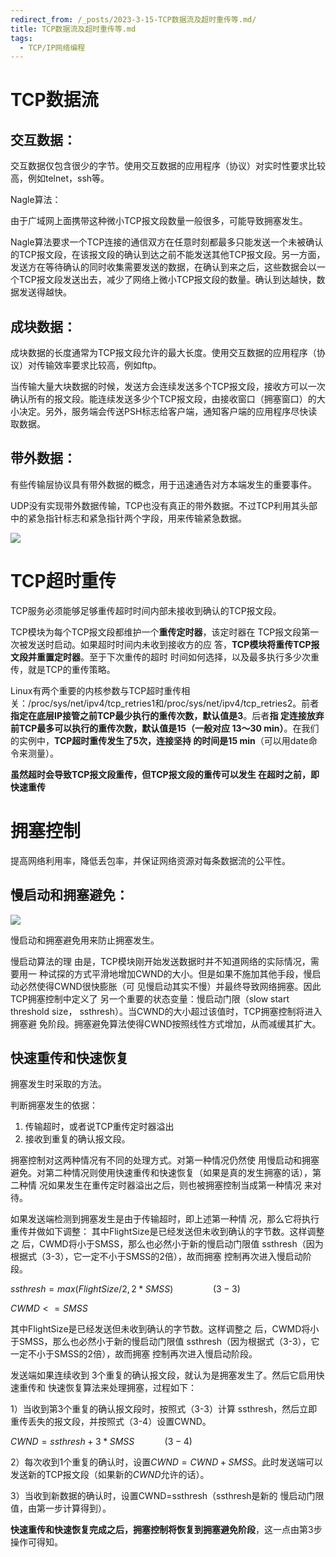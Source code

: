 ```yaml
---
redirect_from: /_posts/2023-3-15-TCP数据流及超时重传等.md/
title: TCP数据流及超时重传等.md
tags:
  - TCP/IP网络编程
---
```

# TCP数据流

## 交互数据：

交互数据仅包含很少的字节。使用交互数据的应用程序（协议）对实时性要求比较高，例如telnet，ssh等。

Nagle算法：

由于广域网上面携带这种微小TCP报文段数量一般很多，可能导致拥塞发生。

Nagle算法要求一个TCP连接的通信双方在任意时刻都最多只能发送一个未被确认的TCP报文段，在该报文段的确认到达之前不能发送其他TCP报文段。另一方面，发送方在等待确认的同时收集需要发送的数据，在确认到来之后，这些数据会以一个TCP报文段发送出去，减少了网络上微小TCP报文段的数量。确认到达越快，数据发送得越快。

## 成块数据：

成块数据的长度通常为TCP报文段允许的最大长度。使用交互数据的应用程序（协议）对传输效率要求比较高，例如ftp。

当传输大量大块数据的时候，发送方会连续发送多个TCP报文段，接收方可以一次确认所有的报文段。能连续发送多少个TCP报文段，由接收窗口（拥塞窗口）的大小决定。另外，服务端会传送PSH标志给客户端，通知客户端的应用程序尽快读取数据。

## 带外数据：

有些传输层协议具有带外数据的概念，用于迅速通告对方本端发生的重要事件。

UDP没有实现带外数据传输，TCP也没有真正的带外数据。不过TCP利用其头部中的紧急指针标志和紧急指针两个字段，用来传输紧急数据。

![](https://cdn.jsdelivr.net/gh/wenqiangye/yesky_image@main/img/IMG_1013.PNG)

# TCP超时重传

TCP服务必须能够足够重传超时时间内部未接收到确认的TCP报文段。

TCP模块为每个TCP报文段都维护一个**重传定时器**，该定时器在 TCP报文段第一次被发送时启动。如果超时时间内未收到接收方的应 答，**TCP模块将重传TCP报文段并重置定时器**。至于下次重传的超时 时间如何选择，以及最多执行多少次重传，就是TCP的重传策略。

Linux有两个重要的内核参数与TCP超时重传相 关：/proc/sys/net/ipv4/tcp_retries1和/proc/sys/net/ipv4/tcp_retries2。前者 **指定在底层IP接管之前TCP最少执行的重传次数，默认值是3**。后者**指 定连接放弃前TCP最多可以执行的重传次数，默认值是15（一般对应 13～30 min）**。在我们的实例中，**TCP超时重传发生了5次，连接坚持 的时间是15 min**（可以用date命令来测量）。

**虽然超时会导致TCP报文段重传，但TCP报文段的重传可以发生 在超时之前，即快速重传**

# 拥塞控制

提高网络利用率，降低丢包率，并保证网络资源对每条数据流的公平性。

## 慢启动和拥塞避免：

![](https://cdn.jsdelivr.net/gh/wenqiangye/yesky_image@main/img/202303151349746.png)

慢启动和拥塞避免用来防止拥塞发生。

慢启动算法的理 由是，TCP模块刚开始发送数据时并不知道网络的实际情况，需要用一 种试探的方式平滑地增加CWND的大小。但是如果不施加其他手段，慢启动必然使得CWND很快膨胀（可 见慢启动其实不慢）并最终导致网络拥塞。因此TCP拥塞控制中定义了 另一个重要的状态变量：慢启动门限（slow start threshold size， ssthresh）。当CWND的大小超过该值时，TCP拥塞控制将进入拥塞避 免阶段。拥塞避免算法使得CWND按照线性方式增加，从而减缓其扩大。

## 快速重传和快速恢复

拥塞发生时采取的方法。

判断拥塞发生的依据：

1. 传输超时，或者说TCP重传定时器溢出
2. 接收到重复的确认报文段。

拥塞控制对这两种情况有不同的处理方式。对第一种情况仍然使 用慢启动和拥塞避免。对第二种情况则使用快速重传和快速恢复（如果是真的发生拥塞的话），第二种情 况如果发生在重传定时器溢出之后，则也被拥塞控制当成第一种情况 来对待。

如果发送端检测到拥塞发生是由于传输超时，即上述第一种情 况，那么它将执行重传并做如下调整： 其中FlightSize是已经发送但未收到确认的字节数。这样调整之 后，CWMD将小于SMSS，那么也必然小于新的慢启动门限值 ssthresh（因为根据式（3-3），它一定不小于SMSS的2倍），故而拥塞 控制再次进入慢启动阶段。

$ssthresh=max(FlightSize/2,2*SMSS) \qquad\qquad(3-3)$

$CWMD<=SMSS$

其中FlightSize是已经发送但未收到确认的字节数。这样调整之 后，CWMD将小于SMSS，那么也必然小于新的慢启动门限值 ssthresh（因为根据式（3-3），它一定不小于SMSS的2倍），故而拥塞 控制再次进入慢启动阶段。

发送端如果连续收到 3个重复的确认报文段，就认为是拥塞发生了。然后它启用快速重传和 快速恢复算法来处理拥塞，过程如下：

1）当收到第3个重复的确认报文段时，按照式（3-3）计算 ssthresh，然后立即重传丢失的报文段，并按照式（3-4）设置CWND。 

$CWND=ssthresh+3*SMSS \quad \qquad (3-4)$ 

2）每次收到1个重复的确认时，设置$CWND=CWND+SMSS$。此时发送端可以发送新的TCP报文段（如果新的$CWND$允许的话）。 

3）当收到新数据的确认时，设置CWND=ssthresh（ssthresh是新的 慢启动门限值，由第一步计算得到）。

 **快速重传和快速恢复完成之后，拥塞控制将恢复到拥塞避免阶段**，这一点由第3步操作可得知。
